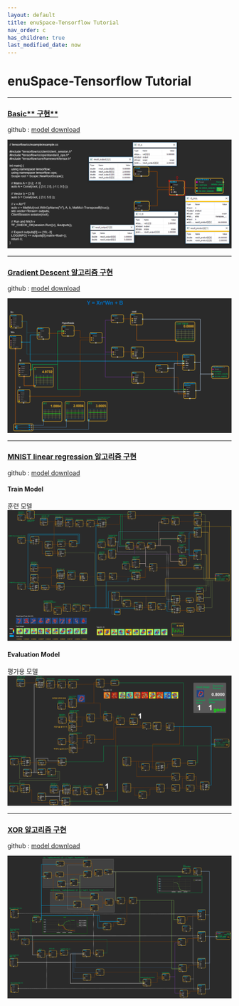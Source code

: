 ```yaml
---
layout: default
title: enuSpace-Tensorflow Tutorial
nav_order: c
has_children: true
last_modified_date: now
---
```

# enuSpace-Tensorflow Tutorial

---

### [Basic** 구현**](/tutorial/basic.html)

github : [model download](https://github.com/EXPNUNI/enuSpace-Tensorflow/tree/master/samples/model_samples/basic)

[![](./enuspace-tensorflow-tutorial/assets/tutorial/basic.png)](https://github.com/EXPNUNI/enuSpace-Tensorflow/tree/master/samples/model_samples/basic)

---

### [**Gradient Descent 알고리즘 구현**](https://expnuni.gitbooks.io/enuspacetensorflow/content/tutorial/gradient-descent.html)

github : [model download](https://github.com/EXPNUNI/enuSpace-Tensorflow/tree/master/samples/model_samples/gradient_descent)

![](./enuspace-tensorflow-tutorial/assets/tutorial/gradient_descent_multi.png)

---

### [MNIST linear regression 알고리즘 구현](/tutorial/mnist-linear-regression.html)

github : [model download](https://github.com/EXPNUNI/enuSpace-Tensorflow/tree/master/samples/model_samples/mnist)

#### Train Model

훈련 모델![](./assets/enuspace-tensorflow-mnist-train.png)

#### Evaluation Model

평가용 모델![](./assets/enuspace-tensorflow-mnist-eval.png)

---

### [XOR 알고리즘 구현](/tutorial/XOR.html)

github : [model download](https://github.com/EXPNUNI/enuSpace-Tensorflow/tree/master/samples/model_samples/xor)

![](./enuspace-tensorflow-tutorial/assets/tutorial/xor_runtime.png)

